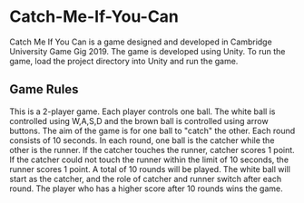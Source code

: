 # Catch-Me-If-You-Can
Catch Me If You Can is a game designed and developed in Cambridge University Game Gig 2019. 
The game is developed using Unity. To run the game, load the project directory into Unity and run the game.

## Game Rules
This is a 2-player game. Each player controls one ball. The white ball is controlled using W,A,S,D and the brown ball is controlled using arrow buttons. 
The aim of the game is for one ball to "catch" the other. Each round consists of 10 seconds. In each round, one ball is the catcher while the other is the runner. If the catcher touches the runner, catcher scores 1 point. If the catcher could not touch the runner within the limit of 10 seconds, the runner scores 1 point. 
A total of 10 rounds will be played. The white ball will start as the catcher, and the role of catcher and runner switch after each round. The player who has a higher score after 10 rounds wins the game.
